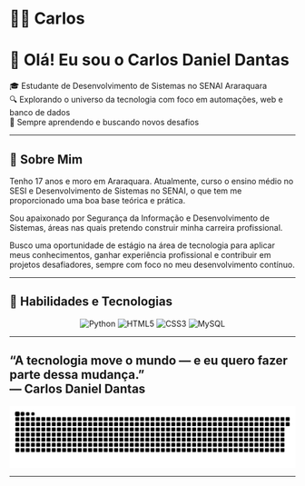 # 👨‍💻 Carlos 

# 👋 Olá! Eu sou o Carlos Daniel Dantas

🎓 Estudante de Desenvolvimento de Sistemas no SENAI Araraquara  
🔍 Explorando o universo da tecnologia com foco em automações, web e banco de dados  
🌱 Sempre aprendendo e buscando novos desafios

---

## 🚀 Sobre Mim

Tenho 17 anos e moro em Araraquara. Atualmente, curso o ensino médio no SESI e Desenvolvimento de Sistemas no SENAI, o que tem me proporcionado uma boa base teórica e prática.

Sou apaixonado por Segurança da Informação e Desenvolvimento de Sistemas, áreas nas quais pretendo construir minha carreira profissional.

Busco uma oportunidade de estágio na área de tecnologia para aplicar meus conhecimentos, ganhar experiência profissional e contribuir em projetos desafiadores, sempre com foco no meu desenvolvimento contínuo.

---

## 🤖 Habilidades e Tecnologias
<p align="center">
  <img src="https://cdn.jsdelivr.net/gh/devicons/devicon/icons/python/python-original.svg" alt="Python" width="40" height="40"/>
  <img src="https://cdn.jsdelivr.net/gh/devicons/devicon/icons/html5/html5-original.svg" alt="HTML5" width="40" height="40"/>
  <img src="https://cdn.jsdelivr.net/gh/devicons/devicon/icons/css3/css3-original.svg" alt="CSS3" width="40" height="40"/>
  <img src="https://cdn.jsdelivr.net/gh/devicons/devicon/icons/mysql/mysql-original.svg" alt="MySQL" width="40" height="40"/>
</p>
  
---
 “A tecnologia move o mundo — e eu quero fazer parte dessa mudança.”  
 — Carlos Daniel Dantas 
---

<div align="center">
  <picture>
    <source media="(prefers-color-scheme: dark)" srcset="https://raw.githubusercontent.com/Carlos-Daniel-Dantas/Carlos-Daniel-Dantas/output/github-contribution-grid-snake-dark.svg">
    <source media="(prefers-color-scheme: light)" srcset="https://raw.githubusercontent.com/Carlos-Daniel-Dantas/Carlos-Daniel-Dantas/output/github-contribution-grid-snake.svg">
    <img alt="github contribution grid snake animation" src="https://raw.githubusercontent.com/Carlos-Daniel-Dantas/Carlos-Daniel-Dantas/output/github-contribution-grid-snake.svg" style="display: block; margin: auto;">
  </picture>
</div>


---


